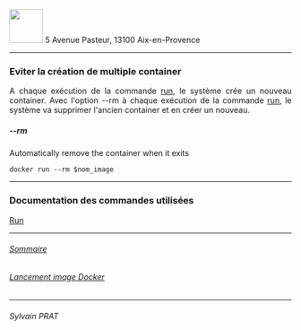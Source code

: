 <img style="height: 60px;" src="http://www.lpl-aix.fr/wp-content/uploads/2018/04/LPL_240_180.jpg" />
5 Avenue Pasteur, 13100 Aix-en-Provence

***

### Eviter la création de multiple container

<p style='text-align: justify'>
A chaque exécution de la commande <a href="https://docs.docker.com/engine/reference/commandline/run/">run</a>, le système crée un nouveau container. Avec l'option --rm à chaque exécution de la commande <a href="https://docs.docker.com/engine/reference/commandline/run/">run</a>, le système va supprimer l'ancien container et en créer un nouveau.
</p>

##### --rm

<p style='text-align: justify'>
Automatically remove the container when it exits
</p>

``` shell
docker run --rm $nom_image
```


---
### Documentation des commandes utilisées

<a href="https://docs.docker.com/engine/reference/commandline/run/">Run</a>

---

###### <a href="https://github.com/sylvain-prat/DocDocker/blob/master/README.md">Sommaire</a>
###### <a href="https://github.com/sylvain-prat/DocDocker/blob/master/Lancer_une_image_docker/lancement_image_docker.md">Lancement image Docker</a>

---
###### Sylvain PRAT
